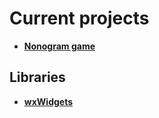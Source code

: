 # Current projects

- **[Nonogram game](https://github.com/KristianIvanov24/Utils/tree/main/C%2B%2B/Nonogram)**

## Libraries
- **[wxWidgets](https://github.com/KristianIvanov24/All-projects/tree/main/C%2B%2B/wxWidgets)**
